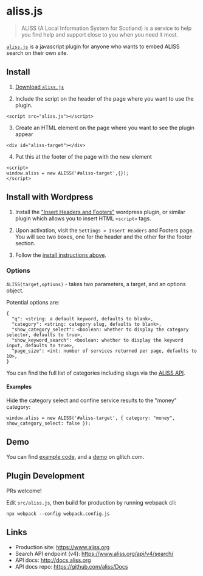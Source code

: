 # aliss.js

> ALISS (A Local Information System for Scotland) is a service to help you find help and support close to you when you need it most.

[`aliss.js`](https://github.com/aliss/aliss.js/tree/master/dist) is a javascript plugin for anyone who wants to embed ALISS search on their own site.

## Install

1. <a href="https://raw.githubusercontent.com/aliss/aliss.js/master/dist/aliss.js" download>Download `aliss.js`</a>

2. Include the script on the header of the page where you want to use the plugin.

```
<script src="aliss.js"></script>
```

3. Create an HTML element on the page where you want to see the plugin appear

```
<div id="aliss-target"></div>
```

4. Put this at the footer of the page with the new element

```
<script>
window.aliss = new ALISS('#aliss-target',{});
</script>
```


## Install with Wordpress

1. Install the ["Insert Headers and Footers"](https://wordpress.org/plugins/insert-headers-and-footers/) wordpress plugin, or similar plugin which allows you to insert HTML `<script>` tags.

2. Upon activation, visit the `Settings » Insert Headers` and Footers page. You will see two boxes, one for the header and the other for the footer section.

3. Follow the [install instructions above](#install).


### Options

`ALISS(target,options)` - takes two parameters, a target, and an options object.

Potential options are:

```
{
  "q": <string: a default keyword, defaults to blank>,
  "category": <string: category slug, defaults to blank>,
  "show_category_select": <boolean: whether to display the category selector, defaults to true>,
  "show_keyword_search": <boolean: whether to display the keyword input, defaults to true>,
  "page_size": <int: number of services returned per page, defaults to 10>,
}
```

You can find the full list of categories including slugs via the [ALISS API](https://www.aliss.org/api/v4/categories/).


#### Examples

Hide the category select and confine service results to the "money" category:

```
window.aliss = new ALISS('#aliss-target', { category: "money", show_category_select: false });
```


## Demo

You can find [example code](https://glitch.com/~aliss-js), and a [demo](https://aliss-js.glitch.me/) on glitch.com.


## Plugin Development

PRs welcome!

Edit `src/aliss.js`, then build for production by running webpack cli:

`npx webpack --config webpack.config.js`


## Links

- Production site: https://www.aliss.org
- Search API endpoint (v4): https://www.aliss.org/api/v4/search/
- API docs: http://docs.aliss.org
- API docs repo: https://github.com/aliss/Docs
